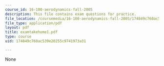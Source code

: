 ```yaml
---
course_id: 16-100-aerodynamics-fall-2005
description: This file contains exam questions for practice.
file_location: /coursemedia/16-100-aerodynamics-fall-2005/174849c760ac539e20255c9741973a31_examtakehome1.pdf
file_type: application/pdf
layout: pdf
title: examtakehome1.pdf
type: course
uid: 174849c760ac539e20255c9741973a31

---
```

None